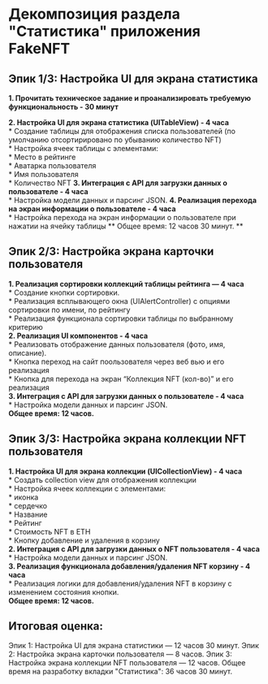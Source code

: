 #  Декомпозиция раздела "Статистика" приложения FakeNFT

## Эпик 1/3: Настройка UI для экрана статистика
**1. Прочитать техническое задание и проанализировать требуемую функциональность - 30 минут**

**2. Настройка UI для экрана статистика (UITableView) - 4 часа**  
    * Создание таблицы для отображения списка пользователей (по умолчанию отсортирировано по убыванию количество NFT)  
    * Настройка ячеек таблицы с элементами:  
        * Место в рейтинге  
        * Аватарка пользователя  
        * Имя пользователя  
        * Количество NFT 
**3. Интеграция с API для загрузки данных о пользователе - 4 часа**  
    * Настройка модели данных и парсинг JSON. 
**4. Реализация перехода на экран информации о пользователе - 4 часа**  
    * Настройка перехода на экран информации о пользователе при нажатии на ячейку таблицы
** Общее время: 12 часов 30 минут. **  
## Эпик 2/3: Настройка экрана карточки пользователя  
**1.  Реализация сортировки коллекций таблицы рейтинга — 4 часа**  
    * Создание кнопки сортировки.  
    * Реализация всплывающего окна (UIAlertController) с опциями сортировки по имени, по рейтингу   
    * Реализация функционала сортировки таблицы по выбранному критерию  
**2.  Реализация UI компонентов - 4 часа**  
    * Реализовать отображение данных пользователя (фото, имя, описание).  
    * Кнопка переход на сайт поользователя через веб вью и его реализация  
    * Кнопка для перехода на экран “Коллекция NFT (кол-во)” и его реализация  
**3.  Интеграция с API для загрузки данных о пользователе - 4 часа**  
    * Настройка модели данных и парсинг JSON.  
**Общее время: 12 часов.**  
## Эпик 3/3: Настройка экрана коллекции NFT пользователя    
**1. Настройка UI для экрана коллекции (UIСollectionView)  - 4 часа**  
    * Создать collection view для отображения коллекции  
    * Настройка ячеек коллекции с элементами:  
    * иконка  
    * сердечко  
    * Название  
    * Рейтинг  
    * Стоимость NFT в ETH  
    * Кнопку добавление и удаления в корзину  
**2. Интеграция с API для загрузки данных о NFT пользователя - 4 часа**   
    * Настройка модели данных и парсинг JSON.  
**3. Реализация функционала добавления/удаления NFT корзину - 4 часа**  
    * Реализация логики для добавления/удаления NFT в корзину с изменением состояния кнопки.  
**Общее время: 12 часов.**  
  
## Итоговая оценка:
Эпик 1: Настройка UI для экрана статистики — 12 часов 30 минут.
Эпик 2: Настройка экрана карточки пользователя — 8 часов.
Эпик 3: Настройка экрана коллекции NFT пользователя — 12 часов.
Общее время на разработку вкладки "Статистика": 36 часов 30 минут.














